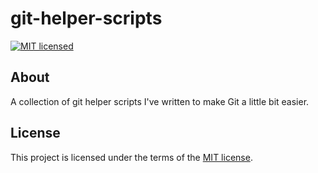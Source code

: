 # git-helper-scripts

[![MIT licensed](https://img.shields.io/badge/license-MIT-blue.svg)](https://raw.githubusercontent.com/wolffaxn/git-helper-scripts/master/LICENSE)

## About

A collection of git helper scripts I've written to make Git a little bit easier.

## License

This project is licensed under the terms of the [MIT license](LICENSE).
